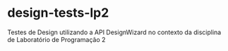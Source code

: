 # design-tests-lp2
Testes de Design utilizando a API DesignWizard no contexto da disciplina de Laboratório de Programação 2
